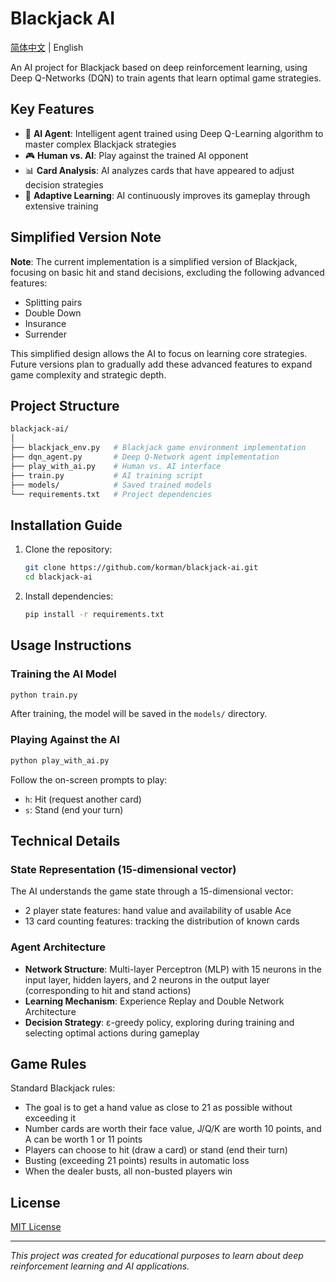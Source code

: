 # Blackjack AI

[简体中文](https://github.com/korman/blackjack-ai/README_zhCN.md) | English

An AI project for Blackjack based on deep reinforcement learning, using Deep Q-Networks (DQN) to train agents that learn optimal game strategies.

## Key Features

- 🧠 **AI Agent**: Intelligent agent trained using Deep Q-Learning algorithm to master complex Blackjack strategies
- 🎮 **Human vs. AI**: Play against the trained AI opponent
- 📊 **Card Analysis**: AI analyzes cards that have appeared to adjust decision strategies
- 🔄 **Adaptive Learning**: AI continuously improves its gameplay through extensive training

## Simplified Version Note

**Note**: The current implementation is a simplified version of Blackjack, focusing on basic hit and stand decisions, excluding the following advanced features:

- Splitting pairs
- Double Down
- Insurance
- Surrender

This simplified design allows the AI to focus on learning core strategies. Future versions plan to gradually add these advanced features to expand game complexity and strategic depth.

## Project Structure

```bash
blackjack-ai/
│
├── blackjack_env.py   # Blackjack game environment implementation
├── dqn_agent.py       # Deep Q-Network agent implementation
├── play_with_ai.py    # Human vs. AI interface
├── train.py           # AI training script
├── models/            # Saved trained models
└── requirements.txt   # Project dependencies
```

## Installation Guide

1. Clone the repository:

   ```bash
   git clone https://github.com/korman/blackjack-ai.git
   cd blackjack-ai
   ```

2. Install dependencies:

   ```bash
   pip install -r requirements.txt
   ```

## Usage Instructions

### Training the AI Model

```bash
python train.py
```

After training, the model will be saved in the `models/` directory.

### Playing Against the AI

```bash
python play_with_ai.py
```

Follow the on-screen prompts to play:

- `h`: Hit (request another card)
- `s`: Stand (end your turn)

## Technical Details

### State Representation (15-dimensional vector)

The AI understands the game state through a 15-dimensional vector:

- 2 player state features: hand value and availability of usable Ace
- 13 card counting features: tracking the distribution of known cards

### Agent Architecture

- **Network Structure**: Multi-layer Perceptron (MLP) with 15 neurons in the input layer, hidden layers, and 2 neurons in the output layer (corresponding to hit and stand actions)
- **Learning Mechanism**: Experience Replay and Double Network Architecture
- **Decision Strategy**: ε-greedy policy, exploring during training and selecting optimal actions during gameplay

## Game Rules

Standard Blackjack rules:

- The goal is to get a hand value as close to 21 as possible without exceeding it
- Number cards are worth their face value, J/Q/K are worth 10 points, and A can be worth 1 or 11 points
- Players can choose to hit (draw a card) or stand (end their turn)
- Busting (exceeding 21 points) results in automatic loss
- When the dealer busts, all non-busted players win

## License

[MIT License](https://github.com/korman/blackjack-ai/LICENSE)

------

*This project was created for educational purposes to learn about deep reinforcement learning and AI applications.*